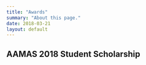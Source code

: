 ```yaml
---
title: "Awards"
summary: "About this page."
date: 2018-03-21
layout: default
---
```



## AAMAS 2018 Student Scholarship


